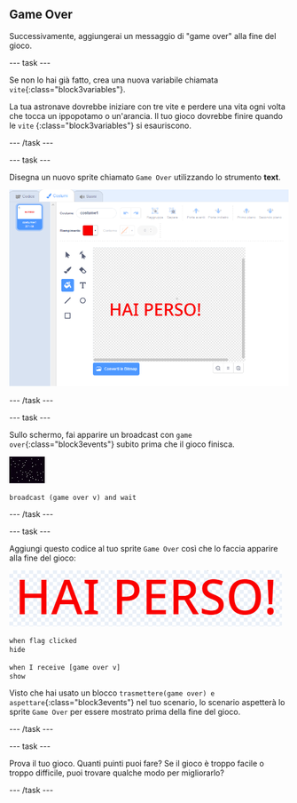 ## Game Over

Successivamente, aggiungerai un messaggio di "game over" alla fine del gioco.

--- task ---

Se non lo hai già fatto, crea una nuova variabile chiamata `vite`{:class="block3variables"}.

La tua astronave dovrebbe iniziare con tre vite e perdere una vita ogni volta che tocca un ippopotamo o un'arancia. Il tuo gioco dovrebbe finire quando le `vite` {:class="block3variables"} si esauriscono.

--- /task ---

--- task ---

Disegna un nuovo sprite chiamato `Game Over` utilizzando lo strumento **text**.

![schermata](images/invaders-game-over.png)

--- /task ---

--- task ---

Sullo schermo, fai apparire un broadcast con `game over`{:class="block3events"} subito prima che il gioco finisca.

![sprite gameover](images/stage-sprite.png)

```blocks3
broadcast (game over v) and wait
```

--- /task ---

--- task ---

Aggiungi questo codice al tuo sprite `Game Over` così che lo faccia apparire alla fine del gioco:

![sprite gameover](images/gameover-sprite.png)

```blocks3
when flag clicked
hide

when I receive [game over v]
show
```

Visto che hai usato un blocco `trasmettere(game over) e aspettare`{:class="block3events"} nel tuo scenario, lo scenario aspetterà lo sprite `Game Over` per essere mostrato prima della fine del gioco.

--- /task ---

--- task ---

Prova il tuo gioco. Quanti puinti puoi fare? Se il gioco è troppo facile o troppo difficile, puoi trovare qualche modo per migliorarlo?

--- /task ---
